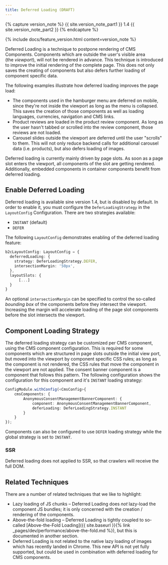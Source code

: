```yaml
---
title: Deferred Loading (DRAFT)
---
```


{% capture version_note %}
{{ site.version_note_part1 }} 1.4 {{ site.version_note_part2 }}
{% endcapture %}

{% include docs/feature_version.html content=version_note %}

Deferred Loading is a technique to postpone rendering of CMS Components. Components which are outside the user's visible area (the *viewport*), will not be rendered in advance. This technique is introduced to improve the initial rendering of the complete page. This does not only saves the creating of components but also defers further loading of component specific data.

The following examples illustrate how deferred loading improves the page load:

- The components used in the hamburger menu are deferred on mobile, since they're not inside the viewport as long as the menu is collapsed. This saves the creation of those components as well as loading languages, currencies, navigation and CMS links.
- Product reviews are loaded in the product review component. As long as the user hasn't tabbed or scrolled into the review component, those reviews are not loaded.
- Carousel slides outside the viewport are deferred until the user "scrolls" to them. This will not only reduce backend calls for additional carousel data (i.e. products), but also defers loading of images.

Deferred loading is currently mainly driven by page slots. As soon as a page slot enters the viewport, all components of the slot are getting rendered. Additionally, embedded components in container components benefit from deferred loading.

## Enable Deferred Loading

Deferred loading is available sine version 1.4, but is disabled by default. In order to enable it, you must configure the `DeferLoadingStrategy` in the `LayoutConfig` Configuration. There are two strategies available:

- `INSTANT` (default)
- `DEFER`

The following `LayoutConfig` demonstrates enabling of the deferred loading feature:

```typescript
b2cLayoutConfig: LayoutConfig = {
  deferredLoading: {
    strategy: DeferLoadingStrategy.DEFER,
    intersectionMargin: '50px',
  },
  layoutSlots: {
      [...]
  }
}
```

An optional `intersectionMargin` can be specified to control the so-called _bounding box_ of the components before they intersect the viewport. Increasing the margin will accelerate loading of the page slot components before the slot intersects the viewport.

## Component Loading Strategy

The deferred loading strategy can be customized per CMS component, using the CMS component configuration. This is required for some components which are structured in page slots outside the initial view port, but moved into the viewport by component specific CSS rules; as long as the component is not rendered, the CSS rules that move the component in the viewport are not applied. The consent banner component is a component that follows this pattern. The following configuration shows the configuration for this component and it's `INSTANT` loading strategy:

```typescript
ConfigModule.withConfig(<CmsConfig>{
    cmsComponents: {
        AnonymousConsentManagementBannerComponent: {
            component: AnonymousConsentManagementBannerComponent,
            deferLoading: DeferLoadingStrategy.INSTANT
        }
    }
});
```

Components can also be configured to use `DEFER` loading strategy while the global strategy is set to `INSTANT`.

### SSR

Deferred loading does not applied to SSR, so that crawlers will receive the full DOM.

## Related Techniques

There are a number of related techniques that we like to highlight:

-   Lazy loading of JS chunks – Deferred Loading does _not_ lazy-load the component JS bundles; it is only concerned with the creation / rendering of the components.
-   Above-the-fold loading – Deferred Loading is tightly coupled to so-called [Above-the-Fold Loading]({{ site.baseurl }}{% link _pages/dev/performance/above-the-fold.md %}), but this is documented in another section.
-   Deferred Loading is not related to the native lazy loading of images which has recently landed in Chrome. This new API is not yet fully supported, but could be used in combination with deferred loading for CMS components.
